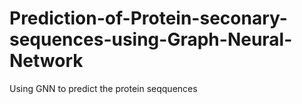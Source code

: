 # Prediction-of-Protein-seconary-sequences-using-Graph-Neural-Network
Using GNN to predict the protein seqquences
